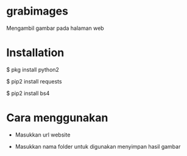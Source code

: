 # grabimages
Mengambil gambar pada halaman web

# Installation

$ pkg install python2

$ pip2 install requests

$ pip2 install bs4

# Cara menggunakan

- Masukkan url website

- Masukkan nama folder untuk digunakan menyimpan hasil gambar
